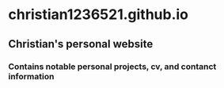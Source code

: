 # christian1236521.github.io
## Christian's personal website
### Contains notable personal projects, cv, and contanct information
